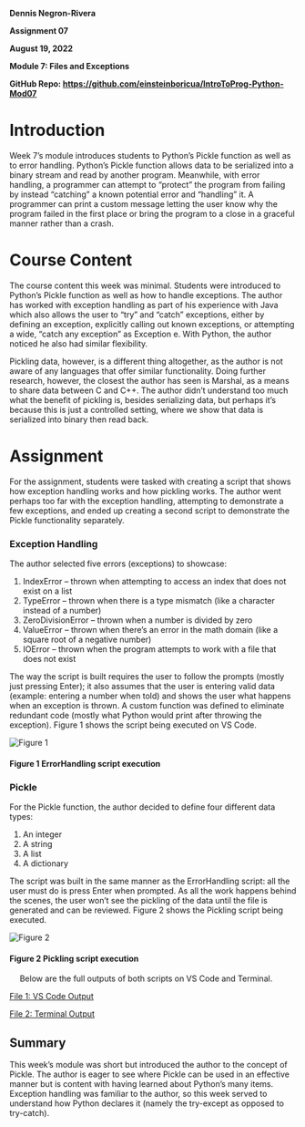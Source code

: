 **Dennis Negron-Rivera**

**Assignment 07**

**August 19, 2022**

**Module 7: Files and Exceptions**

**GitHub Repo: https://github.com/einsteinboricua/IntroToProg-Python-Mod07**

# Introduction

Week 7’s module introduces students to Python’s Pickle function as well as to error handling. Python’s Pickle function allows data to be serialized into a binary stream and read by another program. Meanwhile, with error handling, a programmer can attempt to “protect” the program from failing by instead “catching” a known potential error and “handling” it. A programmer can print a custom message letting the user know why the program failed in the first place or bring the program to a close in a graceful manner rather than a crash.

# Course Content

The course content this week was minimal. Students were introduced to Python’s Pickle function as well as how to handle exceptions. The author has worked with exception handling as part of his experience with Java which also allows the user to “try” and “catch” exceptions, either by defining an exception, explicitly calling out known exceptions, or attempting a wide, “catch any exception” as Exception e. With Python, the author noticed he also had similar flexibility.

Pickling data, however, is a different thing altogether, as the author is not aware of any languages that offer similar functionality. Doing further research, however, the closest the author has seen is Marshal, as a means to share data between C and C++.  The author didn’t understand too much what the benefit of pickling is, besides serializing data, but perhaps it’s because this is just a controlled setting, where we show that data is serialized into binary then read back.

# Assignment
For the assignment, students were tasked with creating a script that shows how exception handling works and how pickling works. The author went perhaps too far with the exception handling, attempting to demonstrate a few exceptions, and ended up creating a second script to demonstrate the Pickle functionality separately.

### Exception Handling
The author selected five errors (exceptions) to showcase:
1.	IndexError – thrown when attempting to access an index that does not exist on a list
2.	TypeError – thrown when there is a type mismatch (like a character instead of a number)
3.	ZeroDivisionError – thrown when a number is divided by zero
4.	ValueError – thrown when there’s an error in the math domain (like a square root of a negative number)
5.	IOError – thrown when the program attempts to work with a file that does not exist

The way the script is built requires the user to follow the prompts (mostly just pressing Enter); it also assumes that the user is entering valid data (example: entering a number when told) and shows the user what happens when an exception is thrown. A custom function was defined to eliminate redundant code (mostly what Python would print after throwing the exception). Figure 1 shows the script being executed on VS Code.

 ![Figure 1](https://einsteinboricua.github.io/ErrorHandling.png)
#### Figure 1 ErrorHandling script execution

### Pickle
For the Pickle function, the author decided to define four different data types:
1.	An integer
2.	A string
3.	A list
4.	A dictionary

The script was built in the same manner as the ErrorHandling script: all the user must do is press Enter when prompted. As all the work happens behind the scenes, the user won’t see the pickling of the data until the file is generated and can be reviewed. Figure 2 shows the Pickling script being executed.

 ![Figure 2](https://einsteinboricua.github.io/Pickle.png)
#### Figure 2 Pickling script execution
 
Below are the full outputs of both scripts on VS Code and Terminal.
 
 
[File 1: VS Code Output](https://einsteinboricua.github.io/VSCode_Output.txt)
 
[File 2: Terminal Output](https://einsteinboricua.github.io/Terminal_Output.txt)

## Summary
This week’s module was short but introduced the author to the concept of Pickle. The author is eager to see where Pickle can be used in an effective manner but is content with having learned about Python’s many items. Exception handling was familiar to the author, so this week served to understand how Python declares it (namely the try-except as opposed to try-catch).

